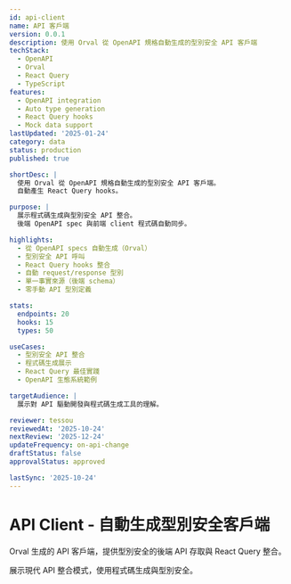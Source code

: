 ```yaml
---
id: api-client
name: API 客戶端
version: 0.0.1
description: 使用 Orval 從 OpenAPI 規格自動生成的型別安全 API 客戶端
techStack:
  - OpenAPI
  - Orval
  - React Query
  - TypeScript
features:
  - OpenAPI integration
  - Auto type generation
  - React Query hooks
  - Mock data support
lastUpdated: '2025-01-24'
category: data
status: production
published: true

shortDesc: |
  使用 Orval 從 OpenAPI 規格自動生成的型別安全 API 客戶端。
  自動產生 React Query hooks。

purpose: |
  展示程式碼生成與型別安全 API 整合。
  後端 OpenAPI spec 與前端 client 程式碼自動同步。

highlights:
  - 從 OpenAPI specs 自動生成（Orval）
  - 型別安全 API 呼叫
  - React Query hooks 整合
  - 自動 request/response 型別
  - 單一事實來源（後端 schema）
  - 零手動 API 型別定義

stats:
  endpoints: 20
  hooks: 15
  types: 50

useCases:
  - 型別安全 API 整合
  - 程式碼生成展示
  - React Query 最佳實踐
  - OpenAPI 生態系統範例

targetAudience: |
  展示對 API 驅動開發與程式碼生成工具的理解。

reviewer: tessou
reviewedAt: '2025-10-24'
nextReview: '2025-12-24'
updateFrequency: on-api-change
draftStatus: false
approvalStatus: approved

lastSync: '2025-10-24'
---
```


# API Client - 自動生成型別安全客戶端

Orval 生成的 API 客戶端，提供型別安全的後端 API 存取與 React Query 整合。

展示現代 API 整合模式，使用程式碼生成與型別安全。

